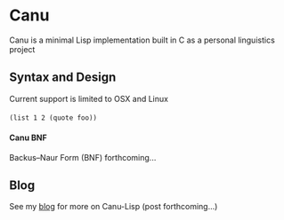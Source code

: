 # Canu
Canu is a minimal Lisp implementation built in C as a personal linguistics
project 

## Syntax and Design
Current support is limited to OSX and Linux

####
`` (list 1 2 (quote foo)) ``

#### Canu BNF
Backus–Naur Form (BNF) forthcoming...

## Blog
See my [blog](https://anican.github.io/blog/) for more on Canu-Lisp (post forthcoming...)
